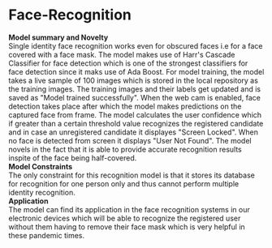 # Face-Recognition
**Model summary and Novelty**<br />
Single identity face recognition works even for obscured faces i.e for a face covered with a face mask. The model makes use of Harr's Cascade Classifier for face detection which is one of the strongest classifiers for face detection since it maks use of Ada Boost. For model training, the model takes a live sample of 100 images which is stored in the local repository as the training images. The training images and their labels get updated and is saved as "Model trained successfully". When the web cam is enabled, face detection takes place after which the model makes predictions on the captured face from frame. The model calculates the user confidence which if greater than a certain threshold value recognizes the registered candidate and in case an unregistered candidate it displayes "Screen Locked". When no face is detected from screen it displays "User Not Found".
  The model novels in the fact that it is able to provide accurate recognition results inspite of the face being half-covered.<br />
**Model Constraints**<br />
The only constraint for this recognition model is that it stores its database for recognition for one person only and thus cannot perform  multiple identity recognition.<br />
**Application**<br />
The model can find its application in the face recognition systems in our electronic devices which will be able to recognize the registered user without them having to remove their face mask which is very helpful in these pandemic times.









